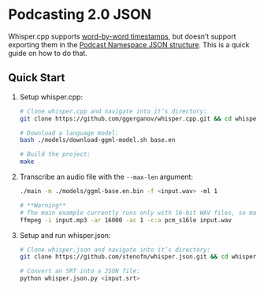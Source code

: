 # Podcasting 2.0 JSON

Whisper.cpp supports [word-by-word timestamps](https://github.com/ggerganov/whisper.cpp#word-level-timestamp), but doesn’t support exporting them in the [Podcast Namespace JSON structure](https://github.com/Podcastindex-org/podcast-namespace/blob/main/transcripts/transcripts.md#json). This is a quick guide on how to do that.

## Quick Start
1. Setup whisper.cpp:
   ```sh
   # Clone whisper.cpp and navigate into it’s directory:
   git clone https://github.com/ggerganov/whisper.cpp.git && cd whisper.cpp/

   # Download a language model:
   bash ./models/download-ggml-model.sh base.en

   # Build the project:
   make
   ```
1. Transcribe an audio file with the `--max-len` argument:
   ```sh
   ./main -m ./models/ggml-base.en.bin -f <input.wav> -ml 1
   
   # **Warning**
   # The main example currently runs only with 16-bit WAV files, so make sure to convert your input before running the tool. For example, you can use ffmpeg like this:
   ffmpeg -i input.mp3 -ar 16000 -ac 1 -c:a pcm_s16le input.wav
   ```
1. Setup and run whisper.json:
   ```sh
   # Clone whisper.json and navigate into it’s directory:
   git clone https://github.com/stenofm/whisper.json.git && cd whisper.json/
   
   # Convert an SRT into a JSON file:
   python whisper.json.py <input.srt>
   ```
